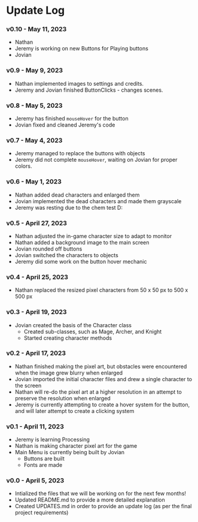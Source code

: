 # Update Log

### **v0.10** - May 11, 2023
- Nathan 
- Jeremy is working on new Buttons for Playing buttons
- Jovian

### **v0.9** - May 9, 2023
- Nathan implemented images to settings and credits.
- Jeremy and Jovian finished ButtonClicks - changes scenes. 

### **v0.8** - May 5, 2023
- Jeremy has finished `mouseHover` for the button
- Jovian fixed and cleaned Jeremy's code

### **v0.7** - May 4, 2023
- Jeremy managed to replace the buttons with objects
- Jeremy did not complete `mouseHover`, waiting on Jovian for proper colors.

### **v0.6** - May 1, 2023
- Nathan added dead characters and enlarged them
- Jovian implemented the dead characters and made them grayscale
- Jeremy was resting due to the chem test D:

### **v0.5** - April 27, 2023
- Nathan adjusted the in-game character size to adapt to monitor
- Nathan added a background image to the main screen
- Jovian rounded off buttons
- Jovian switched the characters to objects
- Jeremy did some work on the button hover mechanic

### **v0.4** - April 25, 2023
- Nathan replaced the resized pixel characters from 50 x 50 px to 500 x 500 px

### **v0.3** - April 19, 2023
- Jovian created the basis of the Character class
  - Created sub-classes, such as Mage, Archer, and Knight
  - Started creating character methods

### **v0.2** - April 17, 2023
- Nathan finished making the pixel art, but obstacles were encountered when the image grew blurry when enlarged
- Jovian imported the initial character files and drew a single character to the screen
- Nathan will re-do the pixel art at a higher resolution in an attempt to preserve the resolution when enlarged
- Jeremy is currently attempting to create a hover system for the button, and will later attempt to create a clicking system

### **v0.1** - April 11, 2023
- Jeremy is learning Processing
- Nathan is making character pixel art for the game
- Main Menu is currently being built by Jovian
  - Buttons are built
  - Fonts are made

### **v0.0** - April 5, 2023
- Intialized the files that we will be working on for the next few months!
- Updated README.md to provide a more detailed explanation
- Created UPDATES.md in order to provide an update log (as per the final project requirements)
